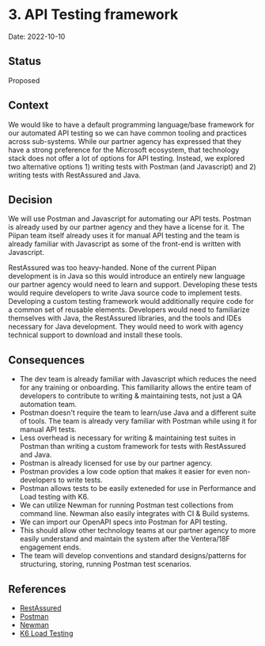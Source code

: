 # 3. API Testing framework

Date: 2022-10-10

## Status

Proposed

## Context

We would like to have a default programming language/base framework for our automated API testing so we can have common tooling and practices across sub-systems. While our partner agency has expressed that they have a strong preference for the Microsoft ecosystem, that technology stack does not offer a lot of options for API testing. Instead, we explored two alternative options 1) writing tests with Postman (and Javascript) and 2) writing tests with RestAssured and Java.

## Decision

We will use Postman and Javascript for automating our API tests. Postman is already used by our partner agency and they have a license for it. The Piipan team itself already uses it for manual API testing and the team is already familiar with Javascript as some of the front-end is written with Javascript.

RestAssured was too heavy-handed. None of the current Piipan development is in Java so this would introduce an entirely new language our partner agency would need to learn and support. Developing these tests would require developers to write Java source code to implement tests. Developing a custom testing framework would additionally require code for a common set of reusable elements. Developers would need to familiarize themselves with Java, the RestAssured libraries, and the tools and IDEs necessary for Java development. They would need to work with agency technical support to download and install these tools. 

## Consequences

-  The dev team is already familiar with Javascript which reduces the need for any training or onboarding. This familiarity allows the entire team of developers to contribute to writing & maintaining tests, not just a QA automation team.
- Postman doesn't require the team to learn/use Java and a different suite of tools. The team is already very familiar with Postman while using it for manual API tests.
- Less overhead is necessary for writing & maintaining test suites in Postman than writing a custom framework for tests with RestAssured and Java.
- Postman is already licensed for use by our partner agency.
- Postman provides a low code option that makes it easier for even non-developers to write tests.
- Postman allows tests to be easily exteneded for use in Performance and Load testing with K6.
- We can utilize Newman for running Postman test collections from command line. Newman also easily integrates with CI & Build systems.
- We can import our OpenAPI specs into Postman for API testing.
- This should allow other technology teams at our partner agency to more easily understand and maintain the system after the Ventera/18F engagement ends.
- The team will develop conventions and standard designs/patterns for structuring, storing, running Postman test scenarios.

## References
* [RestAssured](https://rest-assured.io/)
* [Postman](https://www.postman.com/api-platform/api-testing/)
* [Newman](https://learning.postman.com/docs/running-collections/using-newman-cli/command-line-integration-with-newman/)
* [K6 Load Testing](https://k6.io/blog/load-testing-with-postman-collections/)